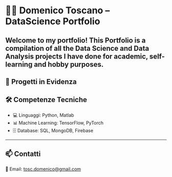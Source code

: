# 👨‍💻 Domenico Toscano – DataScience Portfolio

Welcome to my portfolio! 
This Portfolio is a compilation of all the Data Science and Data Analysis projects I have done for academic, self-learning and hobby purposes. 
---

## 🚀 Progetti in Evidenza



## 🛠️ Competenze Tecniche
- 💻 Linguaggi: Python, Matlab
- 📊 Machine Learning: TensorFlow, PyTorch
- 🗄️ Database: SQL, MongoDB, Firebase

---

## 📫 Contatti
📧 Email: [tosc.domenico@gmail.com](mailto:tosc.domenico@gmail.com)   
